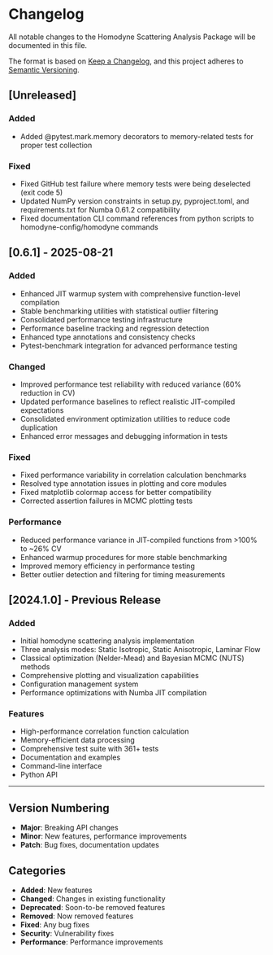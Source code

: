 # Changelog

All notable changes to the Homodyne Scattering Analysis Package will be documented in this file.

The format is based on [Keep a Changelog](https://keepachangelog.com/en/1.0.0/),
and this project adheres to [Semantic Versioning](https://semver.org/spec/v2.0.0.html).

## [Unreleased]

### Added
- Added @pytest.mark.memory decorators to memory-related tests for proper test collection

### Fixed
- Fixed GitHub test failure where memory tests were being deselected (exit code 5)
- Updated NumPy version constraints in setup.py, pyproject.toml, and requirements.txt for Numba 0.61.2 compatibility
- Fixed documentation CLI command references from python scripts to homodyne-config/homodyne commands

## [0.6.1] - 2025-08-21

### Added
- Enhanced JIT warmup system with comprehensive function-level compilation
- Stable benchmarking utilities with statistical outlier filtering
- Consolidated performance testing infrastructure
- Performance baseline tracking and regression detection
- Enhanced type annotations and consistency checks
- Pytest-benchmark integration for advanced performance testing

### Changed
- Improved performance test reliability with reduced variance (60% reduction in CV)
- Updated performance baselines to reflect realistic JIT-compiled expectations
- Consolidated environment optimization utilities to reduce code duplication
- Enhanced error messages and debugging information in tests

### Fixed
- Fixed performance variability in correlation calculation benchmarks
- Resolved type annotation issues in plotting and core modules
- Fixed matplotlib colormap access for better compatibility
- Corrected assertion failures in MCMC plotting tests

### Performance
- Reduced performance variance in JIT-compiled functions from >100% to ~26% CV
- Enhanced warmup procedures for more stable benchmarking
- Improved memory efficiency in performance testing
- Better outlier detection and filtering for timing measurements

## [2024.1.0] - Previous Release

### Added
- Initial homodyne scattering analysis implementation
- Three analysis modes: Static Isotropic, Static Anisotropic, Laminar Flow
- Classical optimization (Nelder-Mead) and Bayesian MCMC (NUTS) methods
- Comprehensive plotting and visualization capabilities
- Configuration management system
- Performance optimizations with Numba JIT compilation

### Features
- High-performance correlation function calculation
- Memory-efficient data processing
- Comprehensive test suite with 361+ tests
- Documentation and examples
- Command-line interface
- Python API

---

## Version Numbering

- **Major**: Breaking API changes
- **Minor**: New features, performance improvements
- **Patch**: Bug fixes, documentation updates

## Categories

- **Added**: New features
- **Changed**: Changes in existing functionality  
- **Deprecated**: Soon-to-be removed features
- **Removed**: Now removed features
- **Fixed**: Any bug fixes
- **Security**: Vulnerability fixes
- **Performance**: Performance improvements